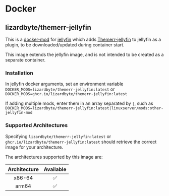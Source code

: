 # Docker

## lizardbyte/themerr-jellyfin

This is a [docker-mod](https://linuxserver.github.io/docker-mods/) for
[jellyfin](https://hub.docker.com/r/linuxserver/jellyfin) which adds [Themerr-jellyfin](https://github.com/LizardByte/Themerr-jellyfin)
to jellyfin as a plugin, to be downloaded/updated during container start.

This image extends the jellyfin image, and is not intended to be created as a separate container.

### Installation

In jellyfin docker arguments, set an environment variable `DOCKER_MODS=lizardbyte/themerr-jellyfin:latest` or
`DOCKER_MODS=ghcr.io/lizardbyte/themerr-jellyfin:latest`

If adding multiple mods, enter them in an array separated by `|`, such as
`DOCKER_MODS=lizardbyte/themerr-jellyfin:latest|linuxserver/mods:other-jellyfin-mod`

### Supported Architectures

Specifying `lizardbyte/themerr-jellyfin:latest` or `ghcr.io/lizardbyte/themerr-jellyfin:latest` should retrieve the correct
image for your architecture.

The architectures supported by this image are:

| Architecture | Available |
|:------------:|:---------:|
|    x86-64    |     ✅     |
|    arm64     |     ✅     |
